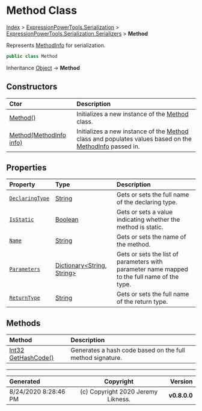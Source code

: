 ﻿# Method Class

[Index](../index.md) > [ExpressionPowerTools.Serialization](ExpressionPowerTools.Serialization.a.md) > [ExpressionPowerTools.Serialization.Serializers](ExpressionPowerTools.Serialization.Serializers.n.md) > **Method**

Represents [MethodInfo](https://docs.microsoft.com/dotnet/api/system.reflection.methodinfo) for serialization.

```csharp
public class Method
```

Inheritance [Object](https://docs.microsoft.com/dotnet/api/system.object) → **Method**

## Constructors

| Ctor | Description |
| :-- | :-- |
| [Method()](ExpressionPowerTools.Serialization.Serializers.Method.ctor.md#method) | Initializes a new instance of the [Method](ExpressionPowerTools.Serialization.Serializers.Method.cs.md) class. |
| [Method(MethodInfo info)](ExpressionPowerTools.Serialization.Serializers.Method.ctor.md#methodmethodinfo-info) | Initializes a new instance of the [Method](ExpressionPowerTools.Serialization.Serializers.Method.cs.md) class and            populates values based on the [MethodInfo](https://docs.microsoft.com/dotnet/api/system.reflection.methodinfo) passed in. |
## Properties

| Property | Type | Description |
| :-- | :-- | :-- |
| [`DeclaringType`](ExpressionPowerTools.Serialization.Serializers.Method.DeclaringType.prop.md) | [String](https://docs.microsoft.com/dotnet/api/system.string) | Gets or sets the full name of the declaring type. |
| [`IsStatic`](ExpressionPowerTools.Serialization.Serializers.Method.IsStatic.prop.md) | [Boolean](https://docs.microsoft.com/dotnet/api/system.boolean) | Gets or sets a value indicating whether the method is static. |
| [`Name`](ExpressionPowerTools.Serialization.Serializers.Method.Name.prop.md) | [String](https://docs.microsoft.com/dotnet/api/system.string) | Gets or sets the name of the method. |
| [`Parameters`](ExpressionPowerTools.Serialization.Serializers.Method.Parameters.prop.md) | [Dictionary&lt;String, String>](https://docs.microsoft.com/dotnet/api/system.collections.generic.dictionary-2) | Gets or sets the list of parameters with parameter name mapped to the            full name of the type. |
| [`ReturnType`](ExpressionPowerTools.Serialization.Serializers.Method.ReturnType.prop.md) | [String](https://docs.microsoft.com/dotnet/api/system.string) | Gets or sets the full name of the return type. |

## Methods

| Method | Description |
| :-- | :-- |
| [Int32 GetHashCode()](Method-GetHashCode.m.md) | Generates a hash code based on the full method signature. |

---

| Generated | Copyright | Version |
| :-- | :-: | --: |
| 8/24/2020 8:28:46 PM | (c) Copyright 2020 Jeremy Likness. | **v0.8.0.0** |
